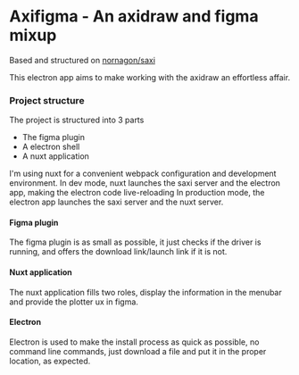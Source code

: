 # Axifigma - An axidraw and figma mixup

Based and structured on [nornagon/saxi](https://github.com/nornagon/saxi)

This electron app aims to make working with the axidraw an effortless affair.




### Project structure

The project is structured into 3 parts

- The figma plugin
- A electron shell
- A nuxt application

I'm using nuxt for a convenient webpack configuration and development environment. 
In dev mode, nuxt launches the saxi server and the electron app, making the electron code live-reloading
In production mode, the electron app launches the saxi server and the nuxt server.


#### Figma plugin

The figma plugin is as small as possible, it just checks if the driver is running, and offers the download link/launch link if it is not.


#### Nuxt application

The nuxt application fills two roles, display the information in the menubar and provide the plotter ux in figma. 


#### Electron
Electron is used to make the install process as quick as possible, no command line commands, just download a file and put it in the proper location, as expected.